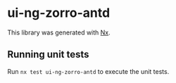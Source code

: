 # ui-ng-zorro-antd

This library was generated with [Nx](https://nx.dev).

## Running unit tests

Run `nx test ui-ng-zorro-antd` to execute the unit tests.
